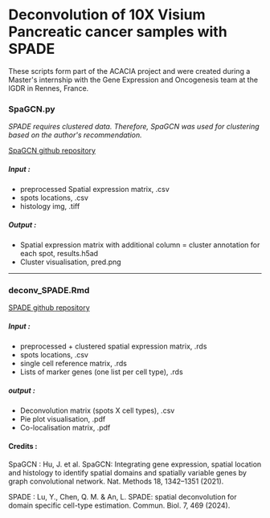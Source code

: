 # Deconvolution of 10X Visium Pancreatic cancer samples with SPADE

These scripts form part of the ACACIA project and were created during a Master's internship with the Gene Expression and Oncogenesis team at the IGDR in Rennes, France. 


### SpaGCN.py 
*SPADE requires clustered data. Therefore, SpaGCN was used for clustering based on the author's recommendation.*

[SpaGCN github repository](https://github.com/jianhuupenn/SpaGCN)
##### Input : 
- preprocessed Spatial expression matrix, .csv
- spots locations, .csv
- histology img, .tiff
  
##### Output : 
- Spatial expression matrix with additional column = cluster annotation for each spot, results.h5ad
- Cluster visualisation, pred.png

-----
### deconv_SPADE.Rmd

[SPADE github repository](https://github.com/YyLu5/SPADE)
##### Input : 
- preprocessed + clustered spatial expression matrix, .rds
- spots locations, .csv
- single cell reference matrix, .rds
- Lists of marker genes (one list per cell type), .rds
##### output : 
- Deconvolution matrix (spots X cell types), .csv
- Pie plot visualisation, .pdf
- Co-localisation matrix, .pdf

#### Credits : 
SpaGCN : 	Hu, J. et al. SpaGCN: Integrating gene expression, spatial location and histology to identify spatial domains and spatially variable genes by graph convolutional network. Nat. Methods 18, 1342–1351 (2021).

SPADE : Lu, Y., Chen, Q. M. & An, L. SPADE: spatial deconvolution for domain specific cell-type estimation. Commun. Biol. 7, 469 (2024).

